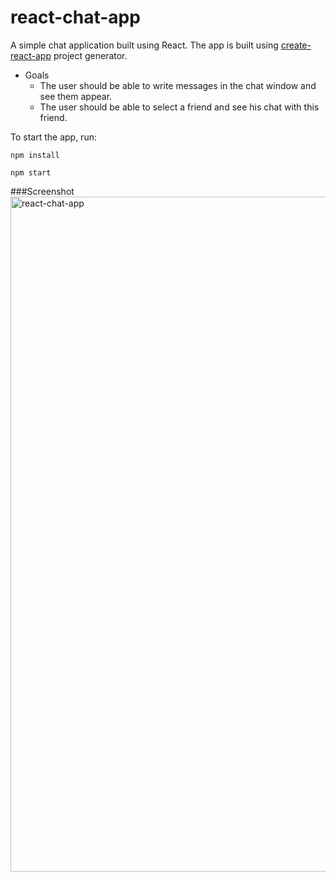 # react-chat-app

A simple chat application built using React. The app is built using [create-react-app](https://reactjs.org/docs/create-a-new-react-app.html) project generator.

* Goals
  * The user should be able to write messages in the chat window and see them appear.
  * The user should be able to select a friend and see his chat with this friend.

To start the app, run:

```
npm install

npm start
```

###Screenshot
<img width="1080" alt="react-chat-app" src="https://user-images.githubusercontent.com/8408236/106135143-d2bc1780-6167-11eb-92cb-160e4e17dd3b.png">



